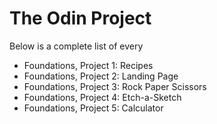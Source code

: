 <h1>The Odin Project</h1>
Below is a complete list of every 

<ul>
  <li>Foundations, Project 1: Recipes</li>
  <li>Foundations, Project 2: Landing Page</li>
  <li>Foundations, Project 3: Rock Paper Scissors</li>
  <li>Foundations, Project 4: Etch-a-Sketch</li>
  <li>Foundations, Project 5: Calculator</li>
</ul>
